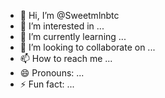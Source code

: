 - 👋 Hi, I’m @Sweetmlnbtc
- 👀 I’m interested in ...
- 🌱 I’m currently learning ...
- 💞️ I’m looking to collaborate on ...
- 📫 How to reach me ...
- 😄 Pronouns: ...
- ⚡ Fun fact: ...

<!---
Sweetmlnbtc/Sweetmlnbtc is a ✨ special ✨ repository because its `README.md` (this file) appears on your GitHub profile.
[You](https://stripchat.com/SWEETBEARBLOSSOMCHESSOM/follow-me) can click the Preview link to take a look at your changes.
--->
